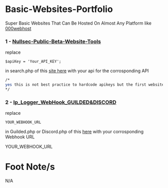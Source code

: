 # Basic-Websites-Portfolio
Super Basic Websites That Can Be Hosted On Almost Any Platform like [000webhost](https://www.000webhost.com)

### 1 - [Nullsec-Public-Beta-Website-Tools](https://github.com/SirCryptic/Basic-Websites-Portfolio/tree/main/Nullsec-Public-Beta-Website-Tools)

replace

```
$apiKey = 'Your_API_KEY';
```
in search.php of this [site here](https://github.com/SirCryptic/Basic-Websites-Portfolio/tree/main/Nullsec-Public-Beta-Website-Tools)  with your api for the corrosponding API

```bash
/*
yes this is not best practice to hardcode apikeys but the first website with tools is just for basics
*/
```
### 2 - [Ip_Logger_WebHook_GUILDED&DISCORD](https://github.com/SirCryptic/Basic-Websites-Portfolio/tree/main/Ip_Logger_WebHook_GUILDED%26DISCORD)

replace

```
YOUR_WEBHOOK_URL
```
in Guilded.php or Discord.php of this [ here](https://github.com/SirCryptic/Basic-Websites-Portfolio/tree/main/Ip_Logger_WebHook_GUILDED%26DISCORD)  with your corrosponding Webhook URL


YOUR_WEBHOOK_URL

# Foot Note/s
N/A
